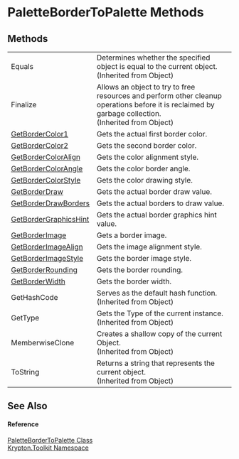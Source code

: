 # PaletteBorderToPalette Methods




## Methods
<table>
<tr>
<td>Equals</td>
<td>Determines whether the specified object is equal to the current object.<br />(Inherited from Object)</td></tr>
<tr>
<td>Finalize</td>
<td>Allows an object to try to free resources and perform other cleanup operations before it is reclaimed by garbage collection.<br />(Inherited from Object)</td></tr>
<tr>
<td><a href="68604441-d7c3-f77d-e6be-a64af7ad27e5.md">GetBorderColor1</a></td>
<td>Gets the actual first border color.</td></tr>
<tr>
<td><a href="6ea10224-7104-0329-0bb2-2bb74614fb14.md">GetBorderColor2</a></td>
<td>Gets the second border color.</td></tr>
<tr>
<td><a href="d6e6717d-9bc1-b5d0-820e-265e8aefbf00.md">GetBorderColorAlign</a></td>
<td>Gets the color alignment style.</td></tr>
<tr>
<td><a href="cb620e9e-6f3e-d3e0-d82b-84de480f998e.md">GetBorderColorAngle</a></td>
<td>Gets the color border angle.</td></tr>
<tr>
<td><a href="6e122816-d9e4-e692-9d39-f8b7b6d757a6.md">GetBorderColorStyle</a></td>
<td>Gets the color drawing style.</td></tr>
<tr>
<td><a href="b3b4233c-d0b2-586e-0836-da795dfb078c.md">GetBorderDraw</a></td>
<td>Gets the actual border draw value.</td></tr>
<tr>
<td><a href="ea1b3d8c-8d45-a387-7225-295633fcf5a6.md">GetBorderDrawBorders</a></td>
<td>Gets the actual borders to draw value.</td></tr>
<tr>
<td><a href="fa9f0165-74a5-a7ed-4a25-4e76c77bb789.md">GetBorderGraphicsHint</a></td>
<td>Gets the actual border graphics hint value.</td></tr>
<tr>
<td><a href="1374eb2a-c951-b26f-c56d-c46032fe6715.md">GetBorderImage</a></td>
<td>Gets a border image.</td></tr>
<tr>
<td><a href="3cc134bb-e431-4c4f-5422-c1a74cc99b07.md">GetBorderImageAlign</a></td>
<td>Gets the image alignment style.</td></tr>
<tr>
<td><a href="f825fd74-8da1-ae3d-5c5c-88aea519ae04.md">GetBorderImageStyle</a></td>
<td>Gets the border image style.</td></tr>
<tr>
<td><a href="b1eab84c-76ba-16ef-6047-d464fbaf8741.md">GetBorderRounding</a></td>
<td>Gets the border rounding.</td></tr>
<tr>
<td><a href="6801e260-6d74-7e2a-f2a9-04b22d67f990.md">GetBorderWidth</a></td>
<td>Gets the border width.</td></tr>
<tr>
<td>GetHashCode</td>
<td>Serves as the default hash function.<br />(Inherited from Object)</td></tr>
<tr>
<td>GetType</td>
<td>Gets the Type of the current instance.<br />(Inherited from Object)</td></tr>
<tr>
<td>MemberwiseClone</td>
<td>Creates a shallow copy of the current Object.<br />(Inherited from Object)</td></tr>
<tr>
<td>ToString</td>
<td>Returns a string that represents the current object.<br />(Inherited from Object)</td></tr>
</table>

## See Also


#### Reference
<a href="367c0401-0039-208b-3875-b7fb91570108.md">PaletteBorderToPalette Class</a>  
<a href="79d2eac2-21f4-54ff-7552-b20c33c30600.md">Krypton.Toolkit Namespace</a>  
